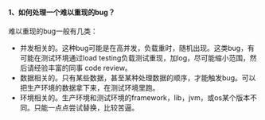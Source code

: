 #### 1、如何处理一个难以重现的bug？

难以重现的bug一般有几类：

- 并发相关的。这种bug可能是在高并发，负载重时，随机出现。这类bug，有可能在测试环境通过load testing负载测试重现，加log，尽可能缩小范围，然后请经验丰富的同事 code review。
- 数据相关的。只有某些数据，甚至某种处理数据的顺序，才能触发bug。可以把生产环境的数据拿下来，在测试环境里跑。
- 环境相关的。生产环境和测试环境的framework，lib，jvm，或os某个版本不同。只能一点点尝试替换，比较苦逼。
